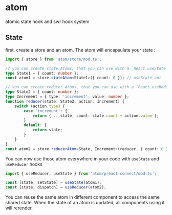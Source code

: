 # atom

atomic state hook and swr hook system

## State

first, create a store and an atom. The atom will encapsulate your state :

```ts
import { store } from 'atom/store/mod.ts';

// you can create state Atoms, that you can use with a `React.useState`-like API
type State1 = { count: number };
const atom1 = store.stateAtom<State1>({ count: 0 }); // useState api

// you can create reducer Atoms, that you can use with a `React.useReducer`-like API
type State2 = { count: number };
type Increment = { type: 'increment'; value: number };
function reducer(state: State2, action: Increment) {
    switch (action.type) {
        case 'increment': {
            return { ...state, count: state.count + action.value };
        }
        default: {
            return state;
        }
    }
}
const atom2 = store.reducerAtom<State, Increment>(reducer, { count: 0 });
```

You can now use those atom everywhere in your code with `useState` and `useReducer` hooks

```ts
import { useReducer, useState } from 'atom/preact-connect/mod.ts';

const [state, setState] = useState(atom1);
const [state, dispatch] = useReducer(atom2);
```

You can reuse the same atom in different component to access the same shared state. When the state of an atom is updated, all components using it will rerender.
